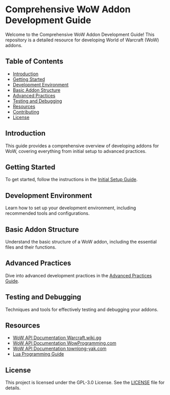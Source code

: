 # Comprehensive WoW Addon Development Guide

Welcome to the Comprehensive WoW Addon Development Guide! This repository is a detailed resource for developing World of Warcraft (WoW) addons.

## Table of Contents

- [Introduction](#introduction)
- [Getting Started](#getting-started)
- [Development Environment](#development-environment)
- [Basic Addon Structure](#basic-addon-structure)
- [Advanced Practices](#advanced-practices)
- [Testing and Debugging](#testing-and-debugging)
- [Resources](#resources)
- [Contributing](#contributing)
- [License](#license)

## Introduction

This guide provides a comprehensive overview of developing addons for WoW, covering everything from initial setup to advanced practices.

## Getting Started

To get started, follow the instructions in the [Initial Setup Guide](01%20Initial%20Setup%20Guide.md).

## Development Environment

Learn how to set up your development environment, including recommended tools and configurations.

## Basic Addon Structure

Understand the basic structure of a WoW addon, including the essential files and their functions.

## Advanced Practices

Dive into advanced development practices in the [Advanced Practices Guide](02%20Advanced%20Practices%20Guide.md).

## Testing and Debugging

Techniques and tools for effectively testing and debugging your addons.

## Resources

- [WoW API Documentation Warcraft.wiki.gg](https://warcraft.wiki.gg/wiki/World_of_Warcraft_API)
- [WoW API Documentation WowProgramming.com](https://wowprogramming.com/docs/api.html)
- [WoW API Documentation townlong-yak.com](https://www.townlong-yak.com/framexml/live/Blizzard_APIDocumentation/)
- [Lua Programming Guide](https://www.lua.org/manual/5.1/)

## License

This project is licensed under the GPL-3.0 License. See the [LICENSE](LICENSE) file for details.
